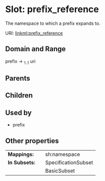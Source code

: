 
# Slot: prefix_reference


The namespace to which a prefix expands to.

URI: [linkml:prefix_reference](https://w3id.org/linkml/prefix_reference)


## Domain and Range

prefix &#8594;  <sub>1..1</sub> uri

## Parents


## Children


## Used by

 * prefix

## Other properties

|  |  |  |
| --- | --- | --- |
| **Mappings:** | | sh:namespace |
| **In Subsets:** | | SpecificationSubset |
|  | | BasicSubset |

